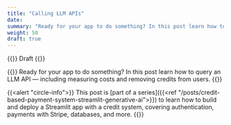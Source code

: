```yaml
---
title: "Calling LLM APIs"
date: 
summary: "Ready for your app to do something? In this post learn how to query an LLM API — including measuring costs and removing credits from users."
weight: 50
draft: true
---
```


{{<badge>}}
Draft
{{</badge>}}

{{<lead>}}
Ready for your app to do something? In this post learn how to query an LLM API — including measuring costs and removing credits from users.
{{</lead>}}

<!-- Series blurb -->
{{<alert "circle-info">}}
This post is [part of a series]({{<ref "/posts/credit-based-payment-system-streamlit-generative-ai">}}) to learn how to build and deploy a Streamlit app with a credit system, covering authentication, payments with Stripe, databases, and more.
{{</alert>}}

<!-- Series blurb -->
<!-- 
## Why Are We Talking About This

how to calculate costs.

## Requirements

### Choosing LLM Provider

## Calling an LLM API

### Setting Up Your Account

### Making API Requests

### Consuming Credits Properly

## Testing Your Consumption Workflow

## Next Steps -->
